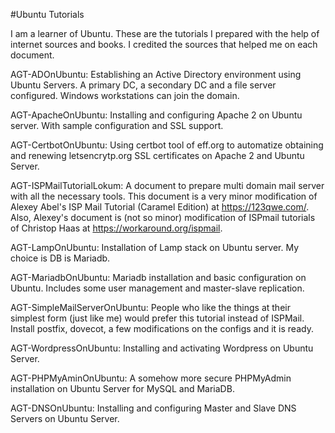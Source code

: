 #Ubuntu Tutorials

I am a learner of Ubuntu. These are the tutorials I prepared with the help of internet sources and books. I credited the sources that helped me on each document.

AGT-ADOnUbuntu: Establishing an Active Directory environment using Ubuntu Servers. A primary DC, a secondary DC and a file server configured. Windows workstations can join the domain.

AGT-ApacheOnUbuntu: Installing and configuring Apache 2 on Ubuntu server. With sample configuration and SSL support.

AGT-CertbotOnUbuntu: Using certbot tool of eff.org to automatize obtaining and renewing letsencrytp.org SSL certificates on Apache 2 and Ubuntu Server.

AGT-ISPMailTutorialLokum: A document to prepare multi domain mail server with all the necessary tools. This document is a very minor modification of Alexey Abel's ISP Mail Tutorial (Caramel Edition) at https://123qwe.com/. Also, Alexey's document is (not so minor) modification of ISPmail tutorials of Christop Haas at https://workaround.org/ispmail.

AGT-LampOnUbuntu: Installation of Lamp stack on Ubuntu server. My choice is DB is Mariadb.

AGT-MariadbOnUbuntu: Mariadb installation and basic configuration on Ubuntu. Includes some user management and master-slave replication.

AGT-SimpleMailServerOnUbuntu: People who like the things at their simplest form (just like me) would prefer this tutorial instead of ISPMail. Install postfix, dovecot, a few modifications on the configs and it is ready.

AGT-WordpressOnUbuntu: Installing and activating Wordpress on Ubuntu Server.

AGT-PHPMyAminOnUbuntu: A somehow more secure PHPMyAdmin installation on Ubuntu Server for MySQL and MariaDB.

AGT-DNSOnUbuntu: Installing and configuring Master and Slave DNS Servers on Ubuntu Server.
